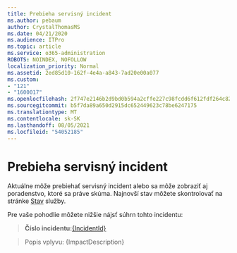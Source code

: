 ```yaml
---
title: Prebieha servisný incident
ms.author: pebaum
author: CrystalThomasMS
ms.date: 04/21/2020
ms.audience: ITPro
ms.topic: article
ms.service: o365-administration
ROBOTS: NOINDEX, NOFOLLOW
localization_priority: Normal
ms.assetid: 2ed85d10-162f-4e4a-a843-7ad20e00a077
ms.custom:
- "121"
- "1600017"
ms.openlocfilehash: 2f747e2146b2d9bd0b594a2cffe227c98fcdd6f612fdf264c82fbda91f4fca99
ms.sourcegitcommit: b5f7da89a650d2915dc652449623c78be6247175
ms.translationtype: MT
ms.contentlocale: sk-SK
ms.lasthandoff: 08/05/2021
ms.locfileid: "54052185"
---
```

# <a name="service-incident-in-progress"></a>Prebieha servisný incident

Aktuálne môže prebiehať servisný incident alebo sa môže zobraziť aj poradenstvo, ktoré sa práve skúma. Najnovší stav môžete skontrolovať na stránke [Stav](https://admin.microsoft.com/adminportal/home#/servicehealth) služby.
  
Pre vaše pohodlie môžete nižšie nájsť súhrn tohto incidentu:
  
> **Číslo incidentu:**[{IncidentId}](https://admin.microsoft.com/adminportal/home#/servicehealth)
    
> Popis vplyvu: {ImpactDescription}
